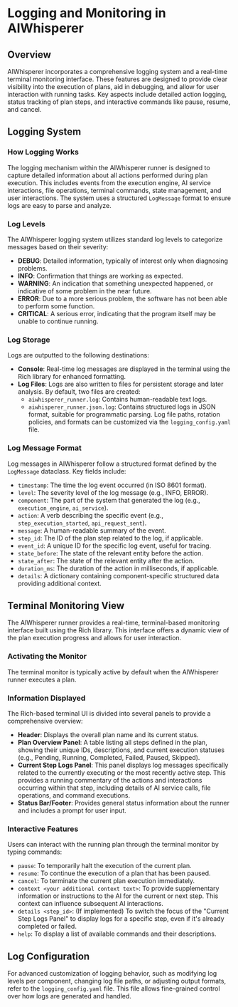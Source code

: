 # Logging and Monitoring in AIWhisperer

## Overview
AIWhisperer incorporates a comprehensive logging system and a real-time terminal monitoring interface. These features are designed to provide clear visibility into the execution of plans, aid in debugging, and allow for user interaction with running tasks. Key aspects include detailed action logging, status tracking of plan steps, and interactive commands like pause, resume, and cancel.

## Logging System
### How Logging Works
The logging mechanism within the AIWhisperer runner is designed to capture detailed information about all actions performed during plan execution. This includes events from the execution engine, AI service interactions, file operations, terminal commands, state management, and user interactions. The system uses a structured `LogMessage` format to ensure logs are easy to parse and analyze.

### Log Levels
The AIWhisperer logging system utilizes standard log levels to categorize messages based on their severity:
- **DEBUG**: Detailed information, typically of interest only when diagnosing problems.
- **INFO**: Confirmation that things are working as expected.
- **WARNING**: An indication that something unexpected happened, or indicative of some problem in the near future.
- **ERROR**: Due to a more serious problem, the software has not been able to perform some function.
- **CRITICAL**: A serious error, indicating that the program itself may be unable to continue running.

### Log Storage
Logs are outputted to the following destinations:
- **Console**: Real-time log messages are displayed in the terminal using the Rich library for enhanced formatting.
- **Log Files**: Logs are also written to files for persistent storage and later analysis. By default, two files are created:
    - `aiwhisperer_runner.log`: Contains human-readable text logs.
    - `aiwhisperer_runner.json.log`: Contains structured logs in JSON format, suitable for programmatic parsing.
Log file paths, rotation policies, and formats can be customized via the `logging_config.yaml` file.

### Log Message Format
Log messages in AIWhisperer follow a structured format defined by the `LogMessage` dataclass. Key fields include:
- `timestamp`: The time the log event occurred (in ISO 8601 format).
- `level`: The severity level of the log message (e.g., INFO, ERROR).
- `component`: The part of the system that generated the log (e.g., `execution_engine`, `ai_service`).
- `action`: A verb describing the specific event (e.g., `step_execution_started`, `api_request_sent`).
- `message`: A human-readable summary of the event.
- `step_id`: The ID of the plan step related to the log, if applicable.
- `event_id`: A unique ID for the specific log event, useful for tracing.
- `state_before`: The state of the relevant entity before the action.
- `state_after`: The state of the relevant entity after the action.
- `duration_ms`: The duration of the action in milliseconds, if applicable.
- `details`: A dictionary containing component-specific structured data providing additional context.

## Terminal Monitoring View
The AIWhisperer runner provides a real-time, terminal-based monitoring interface built using the Rich library. This interface offers a dynamic view of the plan execution progress and allows for user interaction.

### Activating the Monitor
The terminal monitor is typically active by default when the AIWhisperer runner executes a plan.

### Information Displayed
The Rich-based terminal UI is divided into several panels to provide a comprehensive overview:
- **Header**: Displays the overall plan name and its current status.
- **Plan Overview Panel**: A table listing all steps defined in the plan, showing their unique IDs, descriptions, and current execution statuses (e.g., Pending, Running, Completed, Failed, Paused, Skipped).
- **Current Step Logs Panel**: This panel displays log messages specifically related to the currently executing or the most recently active step. This provides a running commentary of the actions and interactions occurring within that step, including details of AI service calls, file operations, and command executions.
- **Status Bar/Footer**: Provides general status information about the runner and includes a prompt for user input.

### Interactive Features
Users can interact with the running plan through the terminal monitor by typing commands:
- `pause`: To temporarily halt the execution of the current plan.
- `resume`: To continue the execution of a plan that has been paused.
- `cancel`: To terminate the current plan execution immediately.
- `context <your additional context text>`: To provide supplementary information or instructions to the AI for the current or next step. This context can influence subsequent AI interactions.
- `details <step_id>`: (If implemented) To switch the focus of the "Current Step Logs Panel" to display logs for a specific step, even if it's already completed or failed.
- `help`: To display a list of available commands and their descriptions.

## Log Configuration
For advanced customization of logging behavior, such as modifying log levels per component, changing log file paths, or adjusting output formats, refer to the `logging_config.yaml` file. This file allows fine-grained control over how logs are generated and handled.